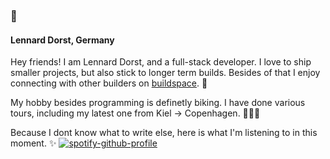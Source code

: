###             🚢

####      Lennard Dorst, Germany
      
      
Hey friends! 
I am Lennard Dorst, and a full-stack developer. I love to ship smaller projects, but also stick to longer term builds. Besides of that I enjoy connecting with other builders on [buildspace](https://buildspace.so). 🦄


My hobby besides programming is definetly biking. I have done various tours, including my latest one from Kiel -> Copenhagen. 🚴🏼‍♂️

Because I dont know what to write else, here is what I'm listening to in this moment. ✨
[![spotify-github-profile](https://spotify-github-profile.vercel.app/api/view?uid=31zv4ofhu7dfhyjmjikezdkuztwu&cover_image=true&theme=novatorem&bar_color=53b14f&bar_color_cover=true)](https://spotify-github-profile.vercel.app/api/view?uid=31zv4ofhu7dfhyjmjikezdkuztwu&redirect=true)
